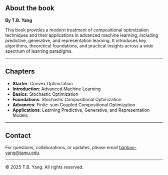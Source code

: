 
## About the book

**By T.B. Yang**

This book provides a modern treatment of compositional optimization techniques and their applications in advanced machine learning, including predictive, generative, and representation learning. It introduces key algorithms, theoretical foundations, and practical insights across a wide spectrum of learning paradigms.

---

## Chapters

- **Starter**: Convex Optimization  
- **Introduction**: Advanced Machine Learning  
- **Basics**: Stochastic Optimization  
- **Foundations**: Stochastic Compositional Optimization  
- **Advances**: Finite-sum Coupled Compositional Optimization  
- **Applications**: Learning Predictive, Generative, and Representation Models  

---

## Contact

For questions, collaborations, or updates, please email [tianbao-yang@tamu.edu](mailto:tianbao-yang@tamu.edu).

---

© 2025 T.B. Yang. All rights reserved.
